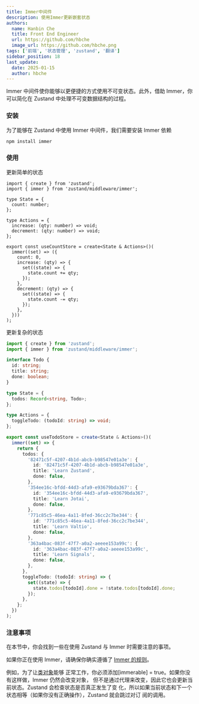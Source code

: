 ```yaml
---
title: Immer中间件
description: 使用Immer更新嵌套状态
authors:
  name: Hanbin Che
  title: Front End Engineer
  url: https://github.com/hbche
  image_url: https://github.com/hbche.png
tags: ['前端', '状态管理', 'zustand', '翻译']
sidebar_position: 18
last_update:
  date: 2025-01-15
  author: hbche
---
```


Immer 中间件使你能够以更便捷的方式使用不可变状态。此外，借助 Immer，你可以简化在
Zustand 中处理不可变数据结构的过程。

### 安装

为了能够在 Zustand 中使用 Immer 中间件，我们需要安装 Immer 依赖

```bash
npm install immer
```

### 使用

更新简单的状态

```tsx
import { create } from 'zustand';
import { immer } from 'zustand/middleware/immer';

type State = {
  count: number;
};

type Actions = {
  increase: (qty: number) => void;
  decrement: (qty: number) => void;
};

export const useCountStore = create<State & Actions>()(
  immer((set) => ({
    count: 0,
    increase: (qty) => {
      set((state) => {
        state.count += qty;
      });
    },
    decrement: (qty) => {
      set((state) => {
        state.count -= qty;
      });
    },
  }))
);
```

更新复杂的状态

```ts
import { create } from 'zustand';
import { immer } from 'zustand/middleware/immer';

interface Todo {
  id: string;
  title: string;
  done: boolean;
}

type State = {
  todos: Record<string, Todo>;
};

type Actions = {
  toggleTodo: (todoId: string) => void;
};

export const useTodoStore = create<State & Actions>()(
  immer((set) => {
    return {
      todos: {
        '82471c5f-4207-4b1d-abcb-b98547e01a3e': {
          id: '82471c5f-4207-4b1d-abcb-b98547e01a3e',
          title: 'Learn Zustand',
          done: false,
        },
        '354ee16c-bfdd-44d3-afa9-e93679bda367': {
          id: '354ee16c-bfdd-44d3-afa9-e93679bda367',
          title: 'Learn Jotai',
          done: false,
        },
        '771c85c5-46ea-4a11-8fed-36cc2c7be344': {
          id: '771c85c5-46ea-4a11-8fed-36cc2c7be344',
          title: 'Learn Valtio',
          done: false,
        },
        '363a4bac-083f-47f7-a0a2-aeeee153a99c': {
          id: '363a4bac-083f-47f7-a0a2-aeeee153a99c',
          title: 'Learn Signals',
          done: false,
        },
      },
      toggleTodo: (todoId: string) => {
        set((state) => {
          state.todos[todoId].done = !state.todos[todoId].done;
        });
      },
    };
  })
);
```

### 注意事项

在本节中，你会找到一些在使用 Zustand 与 Immer 时需要注意的事项。

如果你正在使用 Immer，请确保你确实遵循了
[Immer 的规则](https://immerjs.github.io/immer/zh-CN/pitfalls/)。

例如，为了让[类对象](https://immerjs.github.io/immer/zh-CN/complex-objects/)能够
正常工作，你必须添加[immerable] = true。如果你没有这样做，Immer 仍然会改变对象，
但不是通过代理来改变，因此它也会更新当前状态。Zustand 会检查状态是否真正发生了变
化，所以如果当前状态和下一个状态相等（如果你没有正确操作），Zustand 就会跳过对订
阅的调用。
